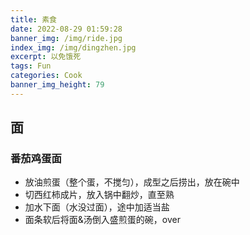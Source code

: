 ```yaml
---
title: 素食
date: 2022-08-29 01:59:28
banner_img: /img/ride.jpg
index_img: /img/dingzhen.jpg
excerpt: 以免饿死
tags: Fun
categories: Cook
banner_img_height: 79
---
```


## 面

### 番茄鸡蛋面

- 放油煎蛋（整个蛋，不搅匀），成型之后捞出，放在碗中
- 切西红柿成片，放入锅中翻炒，直至熟
- 加水下面（水没过面），途中加适当盐
- 面条软后将面&汤倒入盛煎蛋的碗，over